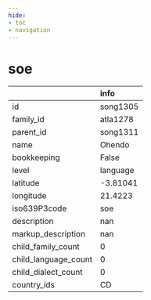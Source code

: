 ```yaml
---
hide:
- toc
- navigation
---
```

# soe
|                      | info     |
|:---------------------|:---------|
| id                   | song1305 |
| family_id            | atla1278 |
| parent_id            | song1311 |
| name                 | Ohendo   |
| bookkeeping          | False    |
| level                | language |
| latitude             | -3.81041 |
| longitude            | 21.4223  |
| iso639P3code         | soe      |
| description          | nan      |
| markup_description   | nan      |
| child_family_count   | 0        |
| child_language_count | 0        |
| child_dialect_count  | 0        |
| country_ids          | CD       |